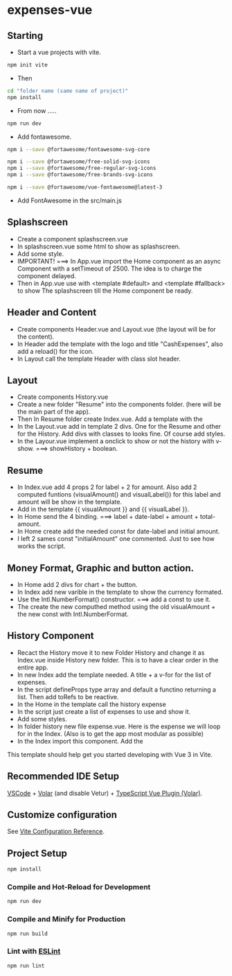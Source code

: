 # expenses-vue

## Starting 
- Start a vue projects with vite.
```sh
npm init vite
```
- Then 
```sh
cd "folder name (same name of project)"
npm install
```
- From now .....
```sh
npm run dev
```
- Add fontawesome.
```sh
npm i --save @fortawesome/fontawesome-svg-core
```
```sh
npm i --save @fortawesome/free-solid-svg-icons
npm i --save @fortawesome/free-regular-svg-icons
npm i --save @fortawesome/free-brands-svg-icons
```
```sh
npm i --save @fortawesome/vue-fontawesome@latest-3
```
- Add FontAwesome in the src/main.js

## Splashscreen
- Create a component splashscreen.vue
- In splashscreen.vue some html to show as splashscreen.
- Add some style.
- IMPORTANT! ===> In App.vue import the Home component as an async Component with a setTimeout of 2500. The idea is to charge the component delayed.
- Then in App.vue use <Suspense> with <template #default> and <template #fallback> to show The splashscreen till the Home component be ready.

## Header and Content
- Create components Header.vue and Layout.vue (the layout will be for the content).
- In Header add the template with the logo and title "CashExpenses", also add a reload() for the icon. 
- In Layout call the template Header with class slot header.

## Layout
- Create components History.vue 
- Create a new folder "Resume" into the components folder. (here will be the main part of the app).
- Then In Resume folder create Index.vue. Add a template with the <main>
- In the Layout.vue add in template 2 divs. One for the Resume and other for the History. Add divs with classes to looks fine. Of course add styles.
- In the Layour.vue implement a onclick to show or not the history with v-show. ===> showHistory + boolean.

## Resume
- In Index.vue add 4 props 2 for label + 2 for amount. Also add 2 computed funtions (visualAmount() and visualLabel()) for this label and amount will be show in the template.
- Add in the template {{ visualAmount }} and {{ visualLabel }}.
- In Home send the 4 binding. ===>  label + date-label + amount + total-amount.
- In Home create add the needed const for date-label and initial amount.
- I left 2 sames const "initialAmount" one commented. Just to see how works the script.

## Money Format, Graphic and button action.
- In Home add 2 divs for chart + the button.
- In Index add new varible in the template to show the currency formated.
- Use the Intl.NumberFormat() constructor. ===> add a const to use it.
- The create the new computhed method using the old visualAmount + the new const with Intl.NumberFormat.

## History Component
- Recact the History move it to new Folder History and change it as Index.vue inside History new folder. This is to have a clear order in the entire app.
- In new Index add the template needed. A title + a v-for for the list of expenses.
- In the script defineProps type array and default a functino returning a list. Then add toRefs to be reactive.
- In the Home in the template call the history expense
- In the script just create a list of expenses to use and show it.
- Add some styles.
- In folder history new file expense.vue. Here is the expense we will loop for in the Index. (Also is to get the app most modular as possible)
- In the Index import this component. Add the 








This template should help get you started developing with Vue 3 in Vite.

## Recommended IDE Setup

[VSCode](https://code.visualstudio.com/) + [Volar](https://marketplace.visualstudio.com/items?itemName=Vue.volar) (and disable Vetur) + [TypeScript Vue Plugin (Volar)](https://marketplace.visualstudio.com/items?itemName=Vue.vscode-typescript-vue-plugin).

## Customize configuration

See [Vite Configuration Reference](https://vitejs.dev/config/).

## Project Setup

```sh
npm install
```

### Compile and Hot-Reload for Development

```sh
npm run dev
```

### Compile and Minify for Production

```sh
npm run build
```

### Lint with [ESLint](https://eslint.org/)

```sh
npm run lint
```
